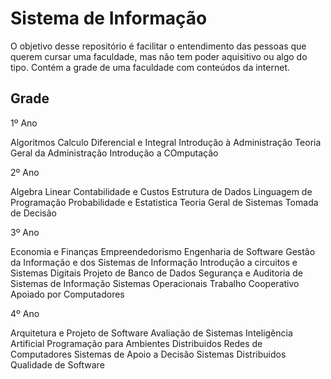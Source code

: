 Sistema de Informação
===================

O objetivo desse repositório é facilitar o entendimento das pessoas que querem cursar uma faculdade, mas não tem poder aquisitivo ou algo do tipo. Contém a grade de uma faculdade com conteúdos da internet.

## Grade

1º Ano 

Algoritmos
Calculo Diferencial e Integral
Introdução à Administração
Teoria Geral da Administração
Introdução a COmputação

2º Ano

Algebra Linear
Contabilidade e Custos
Estrutura de Dados
Linguagem de Programação
Probabilidade e Estatistica
Teoria Geral de Sistemas
Tomada de Decisão

3º Ano

Economia e Finanças
Empreendedorismo
Engenharia de Software
Gestão da Informação e dos Sistemas de Informação
Introdução a circuitos e Sistemas Digitais
Projeto de Banco de Dados
Segurança e Auditoria de Sistemas de Informação
Sistemas Operacionais
Trabalho Cooperativo Apoiado por Computadores

4º Ano

Arquitetura e Projeto de Software
Avaliação de Sistemas
Inteligência Artificial
Programação para Ambientes Distribuidos
Redes de Computadores
Sistemas de Apoio a Decisão
Sistemas Distribuidos
Qualidade de Software
